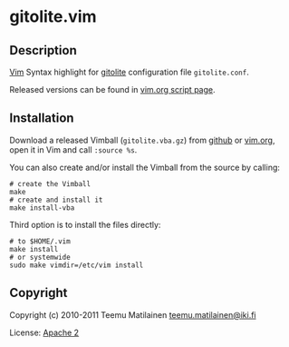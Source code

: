 gitolite.vim
============

Description
-----------

[Vim][] Syntax highlight for [gitolite][] configuration file `gitolite.conf`.

Released versions can be found in [vim.org script page][script_page].

Installation
------------

Download a released Vimball (`gitolite.vba.gz`) from [github][github_downloads]
or [vim.org][script_page], open it in Vim and call `:source %s`.

You can also create and/or install the Vimball from the source by calling:

	# create the Vimball
	make
	# create and install it
	make install-vba

Third option is to install the files directly:

	# to $HOME/.vim
	make install
	# or systemwide
	sudo make vimdir=/etc/vim install

Copyright
---------

Copyright (c) 2010-2011 Teemu Matilainen <teemu.matilainen@iki.fi>

License: [Apache 2](http://www.apache.org/licenses/LICENSE-2.0)

[Vim]: http://www.vim.org/
[gitolite]: https://github.com/sitaramc/gitolite
[script_page]: http://www.vim.org/scripts/script.php?script_id=2900
[github_downloads]: https://github.com/tmatilai/gitolite.vim/downloads
